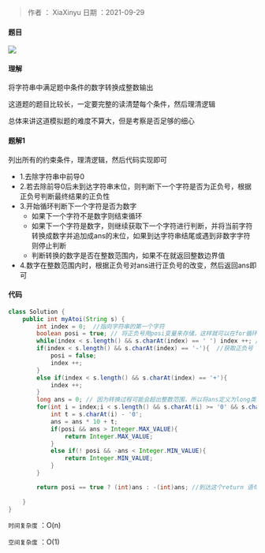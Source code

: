 >作者 ： XiaXinyu
>日期 ：2021-09-29

#### 题目

![](https://z3.ax1x.com/2021/09/29/44oZ59.md.png)

#### 理解

将字符串中满足题中条件的数字转换成整数输出

这道题的题目比较长，一定要完整的读清楚每个条件，然后理清逻辑

总体来讲这道模拟题的难度不算大，但是考察是否足够的细心



#### 题解1

列出所有的约束条件，理清逻辑，然后代码实现即可

* 1.去除字符串中前导0
* 2.若去除前导0后未到达字符串末位，则判断下一个字符是否为正负号，根据正负号判断最终结果的正负性
* 3.开始循环判断下一个字符是否为数字
  * 如果下一个字符不是数字则结束循环
  * 如果下一个字符是数字，则继续获取下一个字符进行判断，并将当前字符转换成数字并追加成ans的末位，如果到达字符串结尾或遇到非数字字符则停止判断
  * 判断转换的数字是否在整数范围内，如果不在就返回整数边界值
* 4.数字在整数范围内时，根据正负号对ans进行正负号的改变，然后返回ans即可



#### 代码

```java
class Solution {
    public int myAtoi(String s) {
        int index = 0;  //指向字符串的第一个字符
        boolean posi = true; // 将正负号用posi变量来存储，这样就可以在for循环中把ans当作正数来处理，方便进行整数的转换
        while(index < s.length() && s.charAt(index) == ' ') index ++; // 去除前导0
        if(index < s.length() && s.charAt(index) == '-'){  //获取正负号
            posi = false;
            index ++;
        }
        else if(index < s.length() && s.charAt(index) == '+'){
            index ++;
        }
        long ans = 0; // 因为转换过程可能会超出整数范围，所以将ans定义为long类型
        for(int i = index;i < s.length() && s.charAt(i) >= '0' && s.charAt(i) <= '9';i ++){
            int t = s.charAt(i) - '0';
            ans = ans * 10 + t;
            if(posi && ans > Integer.MAX_VALUE){ 
                return Integer.MAX_VALUE; 
            }
            else if(! posi && -ans < Integer.MIN_VALUE){
                return Integer.MIN_VALUE;
            }
        }

        return posi == true ? (int)ans : -(int)ans; //到达这个return 语句说明ans在整数范围内，则根据posi对ans的正负号进行改变
        
    }
}
```



`时间复杂度` ：O(n) 

`空间复杂度` ：O(1) 
